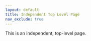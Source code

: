 ```yaml
---
layout: default
title: Independent Top Level Page
nav_exclude: true
---
```


This is an independent, top-level page.
